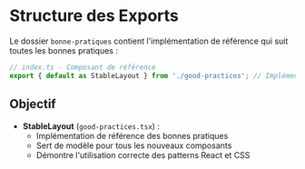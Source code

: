 # Structure des Exports

Le dossier `bonne-pratiques` contient l'implémentation de référence qui suit toutes les bonnes pratiques :

```typescript
// index.ts - Composant de référence
export { default as StableLayout } from './good-practices'; // Implémentation de référence
```

## Objectif

- **StableLayout** (`good-practices.tsx`) :
  - Implémentation de référence des bonnes pratiques
  - Sert de modèle pour tous les nouveaux composants
  - Démontre l'utilisation correcte des patterns React et CSS
